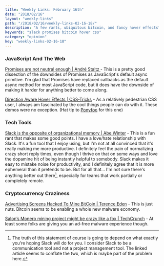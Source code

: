 ```yaml
---
title: "Weekly Links: February 16th"
date: "2018/02/16"
layout: "weekly-links"
path: "/2018/02/16/weekly-links-02-16-18/"
description: "A few rants, ubiquitous bitcoin, and fancy hover effects"
keywords: "slack promises bitcoin hover css"
category: "opinion"
key: "weekly-links-02-16-18"
---
```



### JavaScript And The Web

[Promises are not neutral enough | André Staltz  ](https://staltz.com/promises-are-not-neutral-enough.html) - This is a pretty good dissection of the downsides of Promises as JavaScript's default async primitive.  I'm glad that Promises have replaced callbacks as the default async method for most JavaScript code, but it does have the downside of making it harder for anything better to come along.  


[Direction Aware Hover Effects | CSS-Tricks](https://css-tricks.com/direction-aware-hover-effects/) - As a relatively pedestrian CSS user, I always am fascinated by the cool things people can do with it.  These demos were no exception.  (Hat tip to [Ponyfoo](https://ponyfoo.com/weekly) for this one)


### Tech Tools

[Slack is the opposite of organizational memory | Abe Winter](https://abe-winter.github.io/plea's/help/2018/02/11/slack.html) - This is a fun rant that makes some good points.  I have a love/hate relationship with Slack.  It's a fun tool that I enjoy using, but I'm not at all convinced that it's really making me more productive. I definitely feel the pain of normalizing crazy short reply times, even though I thrive on that on some ways and love the dopamine hit of being instantly helpful to somebody.  Slack makes it easy to mistake noise for productivity, and I definitely agree that it is more ephemeral than it pretends to be.  But for all that... I'm not sure there's anything better out there[^1], especially for teams that work partially or completely remote.


### Cryptocurrency Craziness

[Advertising Screens Hacked To Mine BitCoin | Terence Eden](https://shkspr.mobi/blog/2018/02/advertising-screens-hacked-to-mine-bitcoin/) - This is just nuts.  Bitcoin seems to be enabling a whole new malware economy.  

[Salon’s Monero mining project might be crazy like a fox | TechCrunch](https://techcrunch.com/2018/02/13/salon-coinhive-cryptocurrency-mining/) - At least some folks are giving you an ad-free malware experience though.


[^1]: The truth of this statement of course is going to depend on what exactly you're hoping Slack will do for you.  I consider Slack to be a communication tool and not a project management tool.  The linked article seems to conflate the two, which is maybe part of the problem here.
